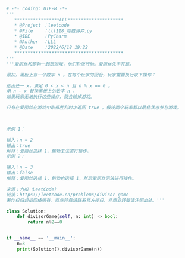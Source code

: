 
<BlogInfo title="121.除数博弈" author="白日梦想猿" pv=0 read_times=0 pre_cost_time=0分44秒 category="leetcode" tag_list="['leetcode']" create_time="2022.06.18 19:22:04" update_time="2022.06.18 19:33:09" />

```python
# -*- coding: UTF-8 -*-
'''
   *****************LLL*********************
   * @Project ：leetcode                       
   * @File    ：lll118_除数博弈.py                  
   * @IDE     ：PyCharm             
   * @Author  ：LLL                         
   * @Date    ：2022/6/18 19:22             
   *****************************************
'''
'''爱丽丝和鲍勃一起玩游戏，他们轮流行动。爱丽丝先手开局。

最初，黑板上有一个数字 n 。在每个玩家的回合，玩家需要执行以下操作：

选出任一 x，满足 0 < x < n 且 n % x == 0 。
用 n - x 替换黑板上的数字 n 。
如果玩家无法执行这些操作，就会输掉游戏。

只有在爱丽丝在游戏中取得胜利时才返回 true 。假设两个玩家都以最佳状态参与游戏。

 

示例 1：

输入：n = 2
输出：true
解释：爱丽丝选择 1，鲍勃无法进行操作。
示例 2：

输入：n = 3
输出：false
解释：爱丽丝选择 1，鲍勃也选择 1，然后爱丽丝无法进行操作。

来源：力扣（LeetCode）
链接：https://leetcode.cn/problems/divisor-game
著作权归领扣网络所有。商业转载请联系官方授权，非商业转载请注明出处。'''

class Solution:
    def divisorGame(self, n: int) -> bool:
        return n%2==0


if __name__ == '__main__':
    n=3
    print(Solution().divisorGame(n))
```
